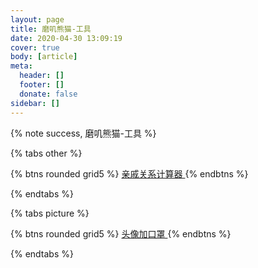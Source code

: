 ```yaml
---
layout: page
title: 磨叽熊猫-工具
date: 2020-04-30 13:09:19
cover: true
body: [article]
meta:
  header: []
  footer: []
  donate: false
sidebar: []
---
```


{% note success, 磨叽熊猫-工具 %}

{% tabs other %}

<!-- tab 其他工具 -->

{% btns rounded grid5 %}
<a target="_blank" rel="external nofollow noopener noreferrer" href="/tools/calrelations">
  <i class="fas fa-tools"></i>亲戚关系计算器
</a>
{% endbtns %}

<!-- endtab -->

{% endtabs %}

{% tabs picture %}

<!-- tab 图片工具 -->

{% btns rounded grid5 %}
<a target="_blank" rel="external nofollow noopener noreferrer" href="/tools/mask">
  <i class="fas fa-tools"></i>头像加口罩
</a>
{% endbtns %}

<!-- endtab -->

{% endtabs %}